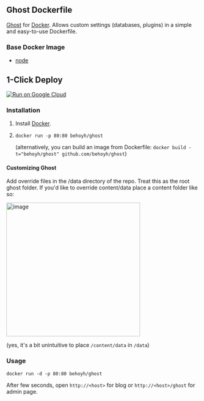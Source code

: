 ## Ghost Dockerfile


[Ghost](https://www.ghost.org/) for [Docker](https://www.docker.com/). Allows custom settings (databases, plugins) in a simple and easy-to-use Dockerfile.


### Base Docker Image

* [node](https://hub.docker.com/_/node)

## 1-Click Deploy

[![Run on Google Cloud](https://storage.googleapis.com/cloudrun/button.svg)](https://console.cloud.google.com/cloudshell/editor?shellonly=true&cloudshell_image=gcr.io/cloudrun/button&cloudshell_git_repo=https://github.com/behoyh/ghost.git)

### Installation

1. Install [Docker](https://www.docker.com/).

2. `docker run -p 80:80 behoyh/ghost`

   (alternatively, you can build an image from Dockerfile: `docker build -t="behoyh/ghost" github.com/behoyh/ghost`)

#### Customizing Ghost
   
   Add override files in the /data directory of the repo. Treat this as the root ghost folder. If you'd like to override content/data place a content folder like so:
   
   <img width="350" alt="image" src="https://user-images.githubusercontent.com/2565745/167858937-b102cbc4-9e67-4217-8edc-16980bb9a025.png">
   
(yes, it's a bit unintuitive to place `/content/data` in `/data`)

### Usage

    docker run -d -p 80:80 behoyh/ghost

After few seconds, open `http://<host>` for blog or `http://<host>/ghost` for admin page.
